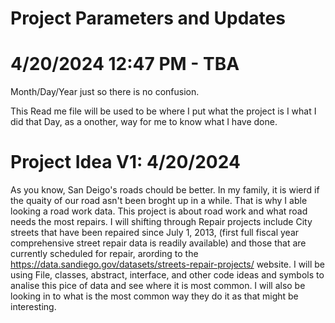 # Project Parameters and Updates
# 4/20/2024 12:47 PM - TBA
Month/Day/Year just so there is no confusion.

This Read me file will be used to be where I put what the project is I what I did that Day, as a onother, way for me to know what I have done.

# Project Idea V1: 4/20/2024
As you know, San Deigo's roads chould be better. In my family, it is wierd if the quaity of our road asn't been broght up in a while. That is why I able looking a road work data. This project is about road work and what road needs the most repairs. I will shifting through Repair projects include City streets that have been repaired since July 1, 2013, (first full fiscal year comprehensive street repair data is readily available) and those that are currently scheduled for repair, arording to the https://data.sandiego.gov/datasets/streets-repair-projects/ website. I will be using File, classes, abstract, interface, and other code ideas and symbols to analise this pice of data and see where it is most common. I will also be looking in to what is the most common way they do it as that might be interesting.
